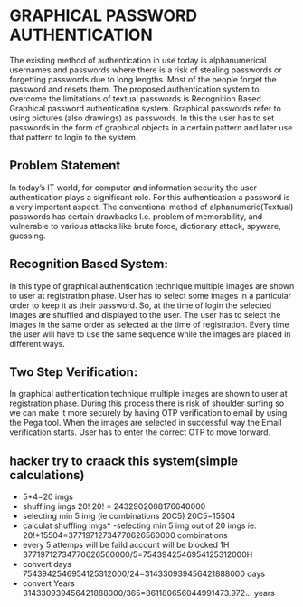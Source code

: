 
# GRAPHICAL PASSWORD AUTHENTICATION 

The existing method of authentication in use today is alphanumerical usernames and passwords where there is a risk of stealing passwords or forgetting passwords due to long lengths. Most of the people forget the password and resets them. The proposed authentication system to overcome the limitations of textual passwords is Recognition Based Graphical password authentication system. Graphical passwords refer to using pictures (also drawings) as passwords. In this the user has to set passwords in the form of graphical objects in a certain pattern and later use that pattern to login to the system.

## Problem Statement

In today’s IT world, for computer and information security the user authentication plays a significant role. For this authentication a password is a very important aspect. The conventional method of alphanumeric(Textual) passwords has certain drawbacks I.e. problem of memorability, and vulnerable to various attacks like brute force, dictionary attack, spyware, guessing.

## Recognition Based System: 

In this type of graphical authentication technique multiple images are shown to user at registration phase. User has to select some images in a particular order to keep it as their password. So, at the time of login the selected images are shuffled and displayed to the user. The user has to select the images in the same order as selected at the time of registration. Every time the user will have to use the same sequence while the images are placed in different ways.

## Two Step Verification:

In graphical authentication technique multiple images are shown to user at registration phase. During this process there is risk of shoulder surfing so we can make it more securely by having OTP verification to email by using the Pega tool. When the images are selected in successful way the Email verification starts. User has to enter the correct OTP to move forward.

## hacker try to craack this system(simple calculations)

- 5*4=20 imgs
- shuffling imgs 20!
20! = 2432902008176640000
- selecting min 5 img (ie combinations 20C5)
20C5=15504
- calculat shuffling imgs* -selecting min 5 img out of 20 imgs
ie: 20!*15504=37719712734770626560000 combinations
- every 5 attemps will be faild account will be blocked 1H
37719712734770626560000/5=7543942546954125312000H
- convert days 
7543942546954125312000/24=314330939456421888000 days 
- convert Years 
314330939456421888000/365=861180656044991473.972... years 
